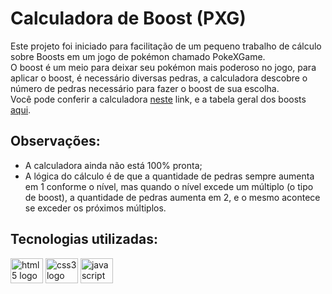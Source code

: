 # Calculadora de Boost (PXG)

Este projeto foi iniciado para facilitação de um pequeno trabalho de cálculo sobre Boosts em um jogo de pokémon chamado PokeXGame. <br/>
O boost é um meio para deixar seu pokémon mais poderoso no jogo, para aplicar o boost, é necessário diversas pedras, a calculadora descobre o número de pedras necessário para fazer o boost de sua escolha. <br/>
Você pode conferir a calculadora <a href="https://paulobarone.github.io/boost-calculator/src/pages/">neste</a> link, e a tabela geral dos boosts <a href="https://wiki.pokexgames.com/index.php/Tabela_de_Boost">aqui</a>.

## Observações:
<ul>
  <li>A calculadora ainda não está 100% pronta;</li>
  <li>A lógica do cálculo é de que a quantidade de pedras sempre aumenta em 1 conforme o nível, mas quando o nível excede um múltiplo (o tipo de boost), a quantidade de pedras aumenta em 2, e o mesmo acontece se exceder os próximos múltiplos.</li>
</ul>

## Tecnologias utilizadas:
<div>
  <img src="https://cdn.jsdelivr.net/gh/devicons/devicon/icons/html5/html5-original.svg" width="52" height="40" alt="html5 logo"  />
  <img src="https://cdn.jsdelivr.net/gh/devicons/devicon/icons/css3/css3-original.svg" width="52" height="40" alt="css3 logo"  />
  <img src="https://cdn.jsdelivr.net/gh/devicons/devicon/icons/javascript/javascript-original.svg" width="52" height="40" alt="javascript logo"  />
</div>

